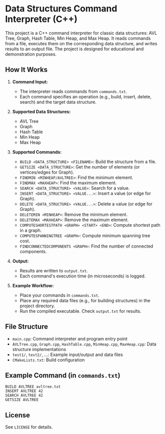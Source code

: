 
# Data Structures Command Interpreter (C++)

This project is a C++ command interpreter for classic data structures: AVL Tree, Graph, Hash Table, Min Heap, and Max Heap. It reads commands from a file, executes them on the corresponding data structure, and writes results to an output file. The project is designed for educational and demonstration purposes.

## How It Works

1. **Command Input:**
	- The interpreter reads commands from `commands.txt`.
	- Each command specifies an operation (e.g., build, insert, delete, search) and the target data structure.

2. **Supported Data Structures:**
	- AVL Tree
	- Graph
	- Hash Table
	- Min Heap
	- Max Heap

3. **Supported Commands:**
	- `BUILD <DATA_STRUCTURE> <FILENAME>`: Build the structure from a file.
	- `GETSIZE <DATA_STRUCTURE>`: Get the number of elements (or vertices/edges for Graph).
	- `FINDMIN <MINHEAP/AVLTREE>`: Find the minimum element.
	- `FINDMAX <MAXHEAP>`: Find the maximum element.
	- `SEARCH <DATA_STRUCTURE> <VALUE>`: Search for a value.
	- `INSERT <DATA_STRUCTURE> <VALUE...>`: Insert a value (or edge for Graph).
	- `DELETE <DATA_STRUCTURE> <VALUE...>`: Delete a value (or edge for Graph).
	- `DELETEMIN <MINHEAP>`: Remove the minimum element.
	- `DELETEMAX <MAXHEAP>`: Remove the maximum element.
	- `COMPUTESHORTESTPATH <GRAPH> <START> <END>`: Compute shortest path in a graph.
	- `COMPUTESPANNINGTREE <GRAPH>`: Compute minimum spanning tree cost.
	- `FINDCONNECTEDCOMPONENTS <GRAPH>`: Find the number of connected components.

4. **Output:**
	- Results are written to `output.txt`.
	- Each command's execution time (in microseconds) is logged.

5. **Example Workflow:**
	- Place your commands in `commands.txt`.
	- Place any required data files (e.g., for building structures) in the project directory.
	- Run the compiled executable. Check `output.txt` for results.

## File Structure

- `main.cpp`: Command interpreter and program entry point
- `AVLTree.cpp`, `Graph.cpp`, `HashTable.cpp`, `MinHeap.cpp`, `MaxHeap.cpp`: Data structure implementations
- `test1/`, `test2/`, ...: Example input/output and data files
- `CMakeLists.txt`: Build configuration

## Example Command (in `commands.txt`)

```
BUILD AVLTREE avltree.txt
INSERT AVLTREE 42
SEARCH AVLTREE 42
GETSIZE AVLTREE
```

## License
See `LICENSE` for details.
